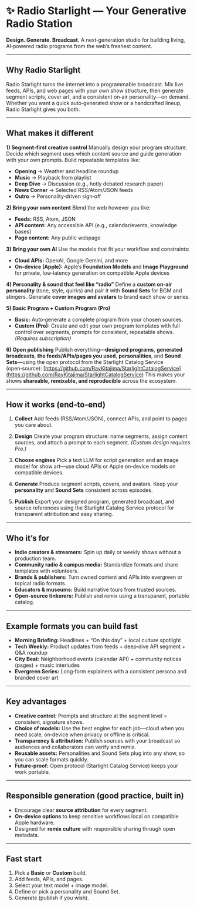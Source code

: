 # ✨ Radio Starlight — Your Generative Radio Station

**Design. Generate. Broadcast.**
A next‑generation studio for building living, AI‑powered radio programs from the web’s freshest content.

---

## Why Radio Starlight

Radio Starlight turns the internet into a programmable broadcast. Mix live feeds, APIs, and web pages with your own show structure, then generate segment scripts, cover art, and a consistent on‑air personality—on demand. Whether you want a quick auto‑generated show or a handcrafted lineup, Radio Starlight gives you both.

---

## What makes it different

**1) Segment‑first creative control**
Manually design your program structure. Decide which segment uses which content source and guide generation with your own prompts. Build repeatable templates like:

* **Opening** → Weather and headline roundup
* **Music** → Playback from playlist
* **Deep Dive** → Discussion (e.g., hotly debated research paper)
* **News Corner** → Selected RSS/Atom/JSON feeds
* **Outro** → Personality‑driven sign‑off

**2) Bring your own content**
Blend the web however you like:

* **Feeds:** RSS, Atom, JSON
* **API content:** Any accessible API (e.g., calendar/events, knowledge bases)
* **Page content:** Any public webpage

**3) Bring your own AI**
Use the models that fit your workflow and constraints:

* **Cloud APIs:** OpenAI, Google Gemini, and more
* **On‑device (Apple):** Apple’s **Foundation Models** and **Image Playground** for private, low‑latency generation on compatible Apple devices

**4) Personality & sound that feel like “radio”**
Define a **custom on‑air personality** (tone, style, quirks) and pair it with **Sound Sets** for BGM and stingers. Generate **cover images and avatars** to brand each show or series.

**5) Basic Program + Custom Program (Pro)**

* **Basic:** Auto‑generate a complete program from your chosen sources.
* **Custom (Pro):** Create and edit your own program templates with full control over segments, prompts for consistent, repeatable shows. *(Requires subscription)*

**6) Open publishing**
Publish everything—**designed programs**, **generated broadcasts**, **the feeds/APIs/pages you used**, **personalities**, and **Sound Sets**—using the open protocol from the Starlight Catalog Service (open‑source):
[https://github.com/RayKitajima/StarlightCatalogService](https://github.com/RayKitajima/StarlightCatalogService)
This makes your shows **shareable, remixable, and reproducible** across the ecosystem.

---

## How it works (end‑to‑end)

1. **Collect**
   Add feeds (RSS/Atom/JSON), connect APIs, and point to pages you care about.

2. **Design**
   Create your program structure: name segments, assign content sources, and attach a prompt to each segment. *(Custom design requires Pro.)*

3. **Choose engines**
   Pick a text LLM for script generation and an image model for show art—use cloud APIs or Apple on‑device models on compatible devices.

4. **Generate**
   Produce segment scripts, covers, and avatars. Keep your **personality** and **Sound Sets** consistent across episodes.

5. **Publish**
   Export your designed program, generated broadcast, and source references using the Starlight Catalog Service protocol for transparent attribution and easy sharing.

---

## Who it’s for

* **Indie creators & streamers:** Spin up daily or weekly shows without a production team.
* **Community radio & campus media:** Standardize formats and share templates with volunteers.
* **Brands & publishers:** Turn owned content and APIs into evergreen or topical radio formats.
* **Educators & museums:** Build narrative tours from trusted sources.
* **Open‑source tinkerers:** Publish and remix using a transparent, portable catalog.

---

## Example formats you can build fast

* **Morning Briefing:** Headlines + “On this day” + local culture spotlight
* **Tech Weekly:** Product updates from feeds + deep‑dive API segment + Q\&A roundup
* **City Beat:** Neighborhood events (calendar API) + community notices (pages) + music interludes
* **Evergreen Series:** Long‑form explainers with a consistent persona and branded cover art

---

## Key advantages

* **Creative control:** Prompts and structure at the segment level = consistent, signature shows.
* **Choice of models:** Use the best engine for each job—cloud when you need scale, on‑device when privacy or offline is critical.
* **Transparency & attribution:** Publish sources with your broadcast so audiences and collaborators can verify and remix.
* **Reusable assets:** Personalities and Sound Sets plug into any show, so you can scale formats quickly.
* **Future‑proof:** Open protocol (Starlight Catalog Service) keeps your work portable.

---

## Responsible generation (good practice, built in)

* Encourage clear **source attribution** for every segment.
* **On‑device options** to keep sensitive workflows local on compatible Apple hardware.
* Designed for **remix culture** with responsible sharing through open metadata.

---

## Fast start

1. Pick a **Basic** or **Custom** build.
2. Add feeds, APIs, and pages.
3. Select your text model + image model.
4. Define or pick a personality and Sound Set.
5. Generate (publish if you wish).

